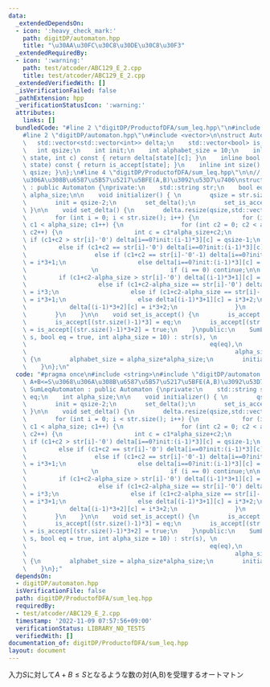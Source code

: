 ```yaml
---
data:
  _extendedDependsOn:
  - icon: ':heavy_check_mark:'
    path: digitDP/automaton.hpp
    title: "\u30AA\u30FC\u30C8\u30DE\u30C8\u30F3"
  _extendedRequiredBy:
  - icon: ':warning:'
    path: test/atcoder/ABC129_E_2.cpp
    title: test/atcoder/ABC129_E_2.cpp
  _extendedVerifiedWith: []
  _isVerificationFailed: false
  _pathExtension: hpp
  _verificationStatusIcon: ':warning:'
  attributes:
    links: []
  bundledCode: "#line 2 \"digitDP/ProductofDFA/sum_leq.hpp\"\n#include <string>\n\
    #line 2 \"digitDP/automaton.hpp\"\n#include <vector>\n\nstruct Automaton {\n \
    \   std::vector<std::vector<int>> delta;\n    std::vector<bool> is_accept;\n \
    \   int qsize;\n    int init;\n    int alphabet_size = 10;\n    inline int next(int\
    \ state, int c) const { return delta[state][c]; }\n    inline bool accept(int\
    \ state) const { return is_accept[state]; }\n    inline int size() const {return\
    \ qsize; }\n};\n#line 4 \"digitDP/ProductofDFA/sum_leq.hpp\"\n\n// A+B<=S\u3068\
    \u306A\u308B\u6587\u5B57\u5217\u5BFE(A,B)\u3092\u53D7\u7406\nstruct SumLeqAutomaton\
    \ : public Automaton {\nprivate:\n    std::string str;\n    bool eq;\n    int\
    \ alpha_size;\n\n    void initializer() { \n        qsize = str.size()*3+2;\n\
    \        init = qsize-2;\n        set_delta();\n        set_is_accept();\n   \
    \ }\n\n    void set_delta() {\n        delta.resize(qsize,std::vector<int>(alphabet_size,qsize-1));\n\
    \        for (int i = 0; i < str.size(); i++) {\n            for (int c1 = 0;\
    \ c1 < alpha_size; c1++) {\n                for (int c2 = 0; c2 < alpha_size;\
    \ c2++) {\n                    int c = c1*alpha_size+c2;\n                   \
    \ if (c1+c2 > str[i]-'0') delta[i==0?init:(i-1)*3][c] = qsize-1;\n           \
    \         else if (c1+c2 == str[i]-'0') delta[i==0?init:(i-1)*3][c] = i*3;\n \
    \                   else if (c1+c2 == str[i]-'0'-1) delta[i==0?init:(i-1)*3][c]\
    \ = i*3+1;\n                    else delta[i==0?init:(i-1)*3][c] = i*3+2;\n  \
    \                  \n                    if (i == 0) continue;\n\n           \
    \         if (c1+c2-alpha_size > str[i]-'0') delta[(i-1)*3+1][c] = qsize-1;\n\
    \                    else if (c1+c2-alpha_size == str[i]-'0') delta[(i-1)*3+1][c]\
    \ = i*3;\n                    else if (c1+c2-alpha_size == str[i]-'0'-1) delta[(i-1)*3+1][c]\
    \ = i*3+1;\n                    else delta[(i-1)*3+1][c] = i*3+2;\n\n        \
    \            delta[(i-1)*3+2][c] = i*3+2;\n                }\n            }\n\
    \        }\n    }\n\n    void set_is_accept() {\n        is_accept.resize(qsize,false);\n\
    \        is_accept[(str.size()-1)*3] = eq;\n        is_accept[(str.size()-1)*3+1]\
    \ = is_accept[(str.size()-1)*3+2] = true;\n    }\npublic:\n    SumLeqAutomaton(std::string\
    \ s, bool eq = true, int alpha_size = 10) : str(s), \n                       \
    \                                                   eq(eq),\n                \
    \                                                          alpha_size(alpha_size)\
    \ {\n        alphabet_size = alpha_size*alpha_size;\n        initializer();\n\
    \    }\n};\n"
  code: "#pragma once\n#include <string>\n#include \"digitDP/automaton.hpp\"\n\n//\
    \ A+B<=S\u3068\u306A\u308B\u6587\u5B57\u5217\u5BFE(A,B)\u3092\u53D7\u7406\nstruct\
    \ SumLeqAutomaton : public Automaton {\nprivate:\n    std::string str;\n    bool\
    \ eq;\n    int alpha_size;\n\n    void initializer() { \n        qsize = str.size()*3+2;\n\
    \        init = qsize-2;\n        set_delta();\n        set_is_accept();\n   \
    \ }\n\n    void set_delta() {\n        delta.resize(qsize,std::vector<int>(alphabet_size,qsize-1));\n\
    \        for (int i = 0; i < str.size(); i++) {\n            for (int c1 = 0;\
    \ c1 < alpha_size; c1++) {\n                for (int c2 = 0; c2 < alpha_size;\
    \ c2++) {\n                    int c = c1*alpha_size+c2;\n                   \
    \ if (c1+c2 > str[i]-'0') delta[i==0?init:(i-1)*3][c] = qsize-1;\n           \
    \         else if (c1+c2 == str[i]-'0') delta[i==0?init:(i-1)*3][c] = i*3;\n \
    \                   else if (c1+c2 == str[i]-'0'-1) delta[i==0?init:(i-1)*3][c]\
    \ = i*3+1;\n                    else delta[i==0?init:(i-1)*3][c] = i*3+2;\n  \
    \                  \n                    if (i == 0) continue;\n\n           \
    \         if (c1+c2-alpha_size > str[i]-'0') delta[(i-1)*3+1][c] = qsize-1;\n\
    \                    else if (c1+c2-alpha_size == str[i]-'0') delta[(i-1)*3+1][c]\
    \ = i*3;\n                    else if (c1+c2-alpha_size == str[i]-'0'-1) delta[(i-1)*3+1][c]\
    \ = i*3+1;\n                    else delta[(i-1)*3+1][c] = i*3+2;\n\n        \
    \            delta[(i-1)*3+2][c] = i*3+2;\n                }\n            }\n\
    \        }\n    }\n\n    void set_is_accept() {\n        is_accept.resize(qsize,false);\n\
    \        is_accept[(str.size()-1)*3] = eq;\n        is_accept[(str.size()-1)*3+1]\
    \ = is_accept[(str.size()-1)*3+2] = true;\n    }\npublic:\n    SumLeqAutomaton(std::string\
    \ s, bool eq = true, int alpha_size = 10) : str(s), \n                       \
    \                                                   eq(eq),\n                \
    \                                                          alpha_size(alpha_size)\
    \ {\n        alphabet_size = alpha_size*alpha_size;\n        initializer();\n\
    \    }\n};"
  dependsOn:
  - digitDP/automaton.hpp
  isVerificationFile: false
  path: digitDP/ProductofDFA/sum_leq.hpp
  requiredBy:
  - test/atcoder/ABC129_E_2.cpp
  timestamp: '2022-11-09 07:57:56+09:00'
  verificationStatus: LIBRARY_NO_TESTS
  verifiedWith: []
documentation_of: digitDP/ProductofDFA/sum_leq.hpp
layout: document
---
```


入力$S$に対して$A + B \leq S$となるような数の対(A,B)を受理するオートマトン